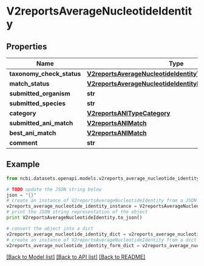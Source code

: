 # V2reportsAverageNucleotideIdentity


## Properties

Name | Type | Description | Notes
------------ | ------------- | ------------- | -------------
**taxonomy_check_status** | [**V2reportsAverageNucleotideIdentityTaxonomyCheckStatus**](V2reportsAverageNucleotideIdentityTaxonomyCheckStatus.md) |  | [optional] 
**match_status** | [**V2reportsAverageNucleotideIdentityMatchStatus**](V2reportsAverageNucleotideIdentityMatchStatus.md) |  | [optional] 
**submitted_organism** | **str** |  | [optional] 
**submitted_species** | **str** |  | [optional] 
**category** | [**V2reportsANITypeCategory**](V2reportsANITypeCategory.md) |  | [optional] 
**submitted_ani_match** | [**V2reportsANIMatch**](V2reportsANIMatch.md) |  | [optional] 
**best_ani_match** | [**V2reportsANIMatch**](V2reportsANIMatch.md) |  | [optional] 
**comment** | **str** |  | [optional] 

## Example

```python
from ncbi.datasets.openapi.models.v2reports_average_nucleotide_identity import V2reportsAverageNucleotideIdentity

# TODO update the JSON string below
json = "{}"
# create an instance of V2reportsAverageNucleotideIdentity from a JSON string
v2reports_average_nucleotide_identity_instance = V2reportsAverageNucleotideIdentity.from_json(json)
# print the JSON string representation of the object
print V2reportsAverageNucleotideIdentity.to_json()

# convert the object into a dict
v2reports_average_nucleotide_identity_dict = v2reports_average_nucleotide_identity_instance.to_dict()
# create an instance of V2reportsAverageNucleotideIdentity from a dict
v2reports_average_nucleotide_identity_form_dict = v2reports_average_nucleotide_identity.from_dict(v2reports_average_nucleotide_identity_dict)
```
[[Back to Model list]](../README.md#documentation-for-models) [[Back to API list]](../README.md#documentation-for-api-endpoints) [[Back to README]](../README.md)


